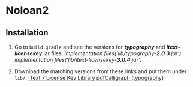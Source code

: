 

# Noloan2

## Installation

1. Go to `build.gradle` and see the versions for ***typography*** and ***itext-licensekey*** jar files.
     _implementation files('lib/typography-***2.0.3***.jar')_
    _implementation files('lib/itext-licensekey-***3.0.4***.jar')_

2. Download the matching versions from these links and put them under `lib/`. 
 [IText 7 License Key Library](https://mvnrepository.com/artifact/com.itextpdf/itext-licensekey "IText 7 License Key Library")
 [pdfCalligraph (typography)](https://mvnrepository.com/artifact/com.itextpdf/typography "typography")


